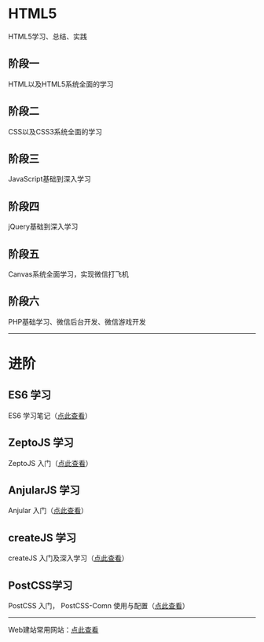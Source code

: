# HTML5
HTML5学习、总结、实践

## 阶段一
HTML以及HTML5系统全面的学习

## 阶段二
CSS以及CSS3系统全面的学习

## 阶段三
JavaScript基础到深入学习

## 阶段四
jQuery基础到深入学习

## 阶段五
Canvas系统全面学习，实现微信打飞机

## 阶段六
PHP基础学习、微信后台开发、微信游戏开发


----------


# 进阶

## ES6 学习
ES6 学习笔记（[点此查看][es6]）

## ZeptoJS 学习
ZeptoJS 入门（[点此查看][zepto]）

## AnjularJS 学习
Anjular 入门（[点此查看][angular]）

## createJS 学习
createJS 入门及深入学习（[点此查看][create]）

## PostCSS学习
PostCSS 入门， PostCSS-Comn 使用与配置（[点此查看][postcss]）

----------

Web建站常用网站：[点此查看][website]

[website]:./10-website/README.md
[postcss]:https://github.com/NalvyBoo/PostCSS-Comn
[create]:https://github.com/NalvyBoo/createJS
[zepto]:https://github.com/NalvyBoo/HTML5/tree/master/07-ZeptoJS
[angular]:https://github.com/NalvyBoo/HTML5/tree/master/08-AnjularJS
[es6]:https://github.com/NalvyBoo/nodesES6